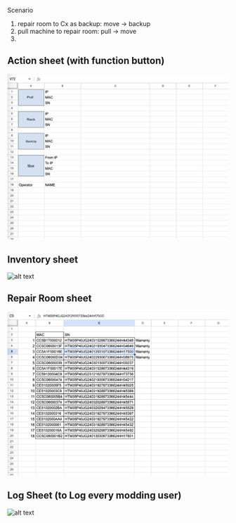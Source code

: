 Scenario
1. repair room to Cx as backup:
   move  -> backup
2. pull machine to repair room:
   pull  -> move
3. 



## Action sheet (with function button)
![alt text](https://github.com/ToaToes/GoogleSheetScript/blob/main/CDU_Inventory/Screenshot%202025-01-03%20at%2014.54.44.png)

## Inventory sheet
![alt text]()

## Repair Room sheet
![alt text](https://github.com/ToaToes/GoogleSheetScript/blob/main/CDU_Inventory/Screenshot%202025-01-03%20at%2014.55.25.png)

## Log Sheet (to Log every modding user)
![alt text]()

